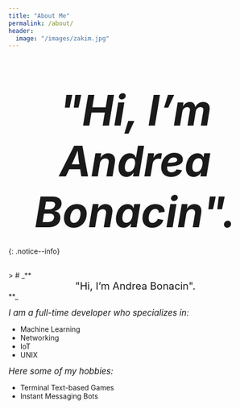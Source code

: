 ```yaml
---
title: "About Me"
permalink: /about/
header:
  image: "/images/zakim.jpg"
---
```

<br>

# _**<center><big><big><big><big><big><big>"Hi, I’m Andrea Bonacin".</big></big></big></big></big></big></center>**_
{: .notice--info}

<br>
> # _**<center><big><big>"Hi, I’m Andrea Bonacin".</big></big></center>**_

<br>

*<big>I am a full-time developer who specializes in:</big>*

* Machine Learning
* Networking
* IoT
* UNIX

*<big>Here some of my hobbies:</big>*

* Terminal Text-based Games
* Instant Messaging Bots

